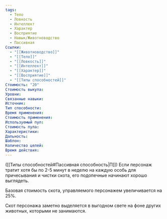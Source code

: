 ```yaml
---
tags:
  - Тело
  - Ловкость
  - Интеллект
  - Характер
  - Восприятие
  - Навык/Животноводство
  - Пассивная
Ссылки:
  - "[[Животноводство]]"
  - "[[Тело]]"
  - "[[Ловкость]]"
  - "[[Интеллект]]"
  - "[[Характер]]"
  - "[[Восприятие]]"
  - "[[Типы способностей]]"
Стоимость: "20"
Стоимость выкупа:
Уровни:
Связанные навыки:
Источник:
Тип способности:
Время применения:
Стоимость применения:
Используемый пул:
Стоимость пула:
Характеристики:
Дальность:
Шаблон:
Количество целей:
Время действия:
---
```

([[Типы способностей#Пассивная способность|П]]) Если персонаж тратит хотя бы по 2-5 минут в неделю на каждую особь для причесывания и чистки скота, его подопечные начинают хорошо выглядеть. 

Базовая стоимость скота, управляемого персонажем увеличивается на 25%. 

Скот персонажа заметно выделяется в выгодном свете на фоне других животных, которыми не занимаются. 
